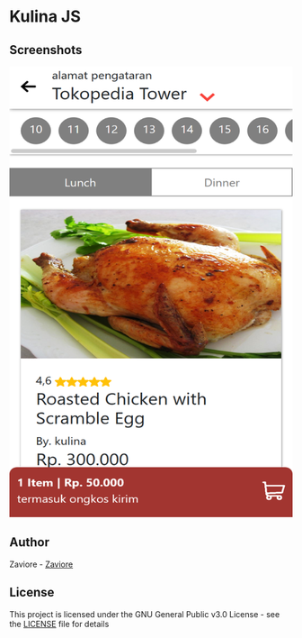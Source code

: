 # Kulina JS

## Screenshots

<img src="./src/images/screenshot.png" alt="kulina" width="700px" height="800px"/>

## Author

Zaviore - [Zaviore](https://github.com/Zaviore)

## License

This project is licensed under the GNU General Public v3.0 License - see the [LICENSE](LICENSE) file for details




